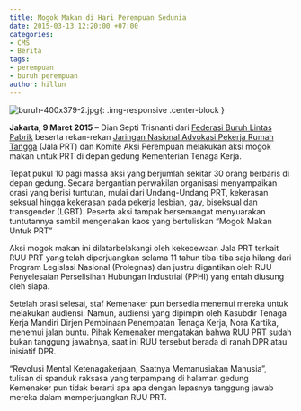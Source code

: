 ```yaml
---
title: Mogok Makan di Hari Perempuan Sedunia
date: 2015-03-13 12:20:00 +07:00
categories:
- CMS
- Berita
tags:
- perempuan
- buruh perempuan
author: hillun
---
```


![buruh-400x379-2.jpg](/uploads/buruh-400x379-2.jpg){: .img-responsive .center-block }

**Jakarta, 9 Maret 2015** – Dian Septi Trisnanti dari [Federasi Buruh Lintas Pabrik](http://www.buruhlintaspabrik.com/) beserta rekan-rekan [Jaringan Nasional Advokasi Pekerja Rumah Tangga](http://www.jalaprt.co/) (Jala PRT) dan Komite Aksi Perempuan melakukan aksi mogok makan untuk PRT di depan gedung Kementerian Tenaga Kerja.

Tepat pukul 10 pagi massa aksi yang berjumlah sekitar 30 orang berbaris di depan gedung. Secara bergantian perwakilan organisasi menyampaikan orasi yang berisi tuntutan, mulai dari Undang-Undang PRT, kekerasan seksual hingga kekerasan pada pekerja lesbian, gay, biseksual dan transgender (LGBT). Peserta aksi tampak bersemangat menyuarakan tuntutannya sambil mengenakan kaos yang bertuliskan “Mogok Makan Untuk PRT”

Aksi mogok makan ini dilatarbelakangi oleh kekecewaan Jala PRT terkait RUU PRT yang telah diperjuangkan selama 11 tahun tiba-tiba saja hilang dari Program Legislasi Nasional (Prolegnas) dan justru digantikan oleh RUU Penyelesaian Perselisihan Hubungan Industrial (PPHI) yang entah diusung oleh siapa.

Setelah orasi selesai, staf Kemenaker pun bersedia menemui mereka untuk melakukan audiensi. Namun, audiensi yang dipimpin oleh Kasubdir Tenaga Kerja Mandiri Dirjen Pembinaan Penempatan Tenaga Kerja, Nora Kartika, menemui jalan buntu. Pihak Kemenaker mengatakan bahwa RUU PRT sudah bukan tanggung jawabnya, saat ini RUU tersebut berada di ranah DPR atau inisiatif DPR.

“Revolusi Mental Ketenagakerjaan, Saatnya Memanusiakan Manusia”, tulisan di spanduk raksasa yang terpampang di halaman gedung Kemenaker pun tidak berarti apa apa dengan lepasnya tanggung jawab mereka dalam memperjuangkan RUU PRT.